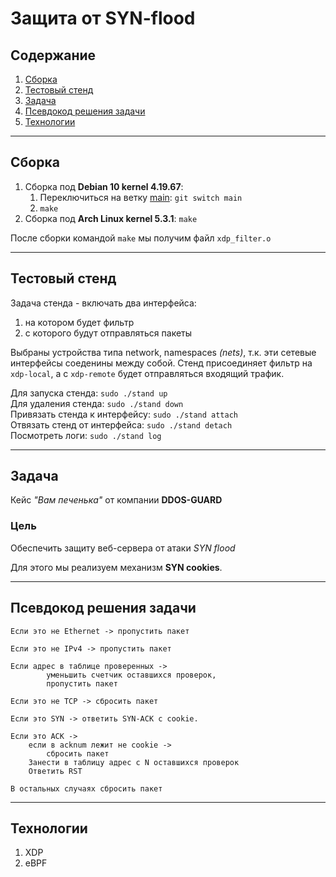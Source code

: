 # Защита от SYN-flood

## Содержание
1. [Сборка](#cборка)
2. [Тестовый стенд](#тестовый-стенд)
3. [Задача](#задача)
4. [Псевдокод решения задачи](#псевдокод-решения-задачи)
5. [Технологии](#технологии)


---
## Сборка ##
    
1. Сборка под **Debian 10 kernel 4.19.67**: 
    1. Переключиться на ветку [main](https://github.com/qvntz/xdp-syn-cookie/tree/main): `git switch main`
    2. `make`
4. Сборка под **Arch Linux kernel 5.3.1**: `make`
    
После сборки командой `make` мы получим файл `xdp_filter.o`

---
## Тестовый стенд ##
Задача стенда - включать два интерфейса:
1. на котором будет фильтр
2. с которого будут отправляться пакеты

Выбраны устройства типа network, namespaces _(nets)_, т.к. эти сетевые интерфейсы 
соеденины между собой. Стенд присоединяет фильтр на `xdp-local`, 
а с `xdp-remote` будет отправляться входящий трафик. 



Для запуска стенда: `sudo ./stand up` <br>
Для удаления стенда: `sudo ./stand down` <br>
Привязать стенда к интерфейсу: `sudo ./stand attach` <br>
Отвязать стенд от интерфейса: `sudo ./stand detach` <br>
Посмотреть логи: `sudo ./stand log` <br>

---
## Задача ##
Кейс *"Вам печенька"* от компании **DDOS-GUARD**

### Цель ###
Обеспечить защиту веб-сервера от атаки _SYN flood_

Для этого мы реализуем механизм **SYN cookies**.

----
## Псевдокод решения задачи ##
    Если это не Ethernet -> пропустить пакет

    Если это не IPv4 -> пропустить пакет

    Если адрес в таблице проверенных ->
            уменьшить счетчик оставшихся проверок,
            пропустить пакет

    Если это не TCP -> сбросить пакет

    Если это SYN -> ответить SYN-ACK с cookie.

    Если это ACK ->
        если в acknum лежит не cookie ->
            сбросить пакет
        Занести в таблицу адрес с N оставшихся проверок
        Ответить RST

    В остальных случаях сбросить пакет

---
## Технологии ##
1. XDP
2. eBPF
